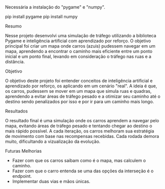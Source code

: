Necessária a instalação do "pygame" e "numpy".

pip install pygame
pip install numpy



Resumo

Nesse projeto desenvolvi uma simulação de tráfego utilizando a biblioteca Pygame e inteligência artificial com  aprendizado por reforço. O objetivo principal foi criar um mapa onde carros (azuis) pudessem navegar em um mapa, aprendendo a encontrar o caminho mais eficiente entre um ponto inicial e um ponto final, levando em consideração o tráfego nas ruas e a distância.

Objetivo

O objetivo deste projeto foi entender conceitos de inteligência artificial e aprendizado por reforço, os aplicando em um cenário "real". A ideia é que, os carros, pudessem se mover em um mapa que simula ruas e quadras, aprendendo a evitar áreas de tráfego pesado e a otimizar seu caminho até o destino sendo penalizados por isso e por ir para um caminho mais longo.

Resultados 

O resultado final é uma simulação onde os carros aprendem a navegar pelo mapa, evitando áreas de tráfego pesado e tentando chegar ao destino o mais rápido possível. A cada iteração, os carros melhoram sua estratégia de movimento com base nas recompensas recebidas. Cada rodada demora muito, dificultando a vizualização da evolução.

Futuras Melhorias

- Fazer com que os carros saibam como é o mapa, mas calculem o caminho.
- Fazer com que o carro entenda se uma das opções da interseção é o endpoint.
- Implementar duas vias e mãos únicas.
